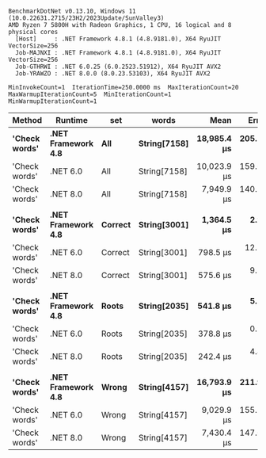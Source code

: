 ```

BenchmarkDotNet v0.13.10, Windows 11 (10.0.22631.2715/23H2/2023Update/SunValley3)
AMD Ryzen 7 5800H with Radeon Graphics, 1 CPU, 16 logical and 8 physical cores
  [Host]     : .NET Framework 4.8.1 (4.8.9181.0), X64 RyuJIT VectorSize=256
  Job-MAJNXI : .NET Framework 4.8.1 (4.8.9181.0), X64 RyuJIT VectorSize=256
  Job-GTHRWI : .NET 6.0.25 (6.0.2523.51912), X64 RyuJIT AVX2
  Job-YRAWZO : .NET 8.0.0 (8.0.23.53103), X64 RyuJIT AVX2

MinInvokeCount=1  IterationTime=250.0000 ms  MaxIterationCount=20  
MaxWarmupIterationCount=5  MinIterationCount=1  MinWarmupIterationCount=1  

```
| Method        | Runtime            | set     | words        | Mean        | Error     | StdDev   | Min         | Max         | Median      | Ratio |
|-------------- |------------------- |-------- |------------- |------------:|----------:|---------:|------------:|------------:|------------:|------:|
| **&#39;Check words&#39;** | **.NET Framework 4.8** | **All**     | **String[7158]** | **18,985.4 μs** | **205.19 μs** | **31.75 μs** | **18,943.2 μs** | **19,013.0 μs** | **18,992.8 μs** |  **1.89** |
| &#39;Check words&#39; | .NET 6.0           | All     | String[7158] | 10,023.9 μs | 159.67 μs | 24.71 μs | 10,000.7 μs | 10,057.1 μs | 10,018.8 μs |  1.00 |
| &#39;Check words&#39; | .NET 8.0           | All     | String[7158] |  7,949.9 μs | 140.55 μs | 21.75 μs |  7,925.0 μs |  7,974.2 μs |  7,950.2 μs |  0.79 |
|               |                    |         |              |             |           |          |             |             |             |       |
| **&#39;Check words&#39;** | **.NET Framework 4.8** | **Correct** | **String[3001]** |  **1,364.5 μs** |   **2.25 μs** |  **0.12 μs** |  **1,364.4 μs** |  **1,364.6 μs** |  **1,364.4 μs** |  **1.71** |
| &#39;Check words&#39; | .NET 6.0           | Correct | String[3001] |    798.5 μs |  12.34 μs |  1.91 μs |    797.3 μs |    801.4 μs |    797.7 μs |  1.00 |
| &#39;Check words&#39; | .NET 8.0           | Correct | String[3001] |    575.6 μs |   9.37 μs |  2.43 μs |    572.8 μs |    579.0 μs |    575.2 μs |  0.72 |
|               |                    |         |              |             |           |          |             |             |             |       |
| **&#39;Check words&#39;** | **.NET Framework 4.8** | **Roots**   | **String[2035]** |    **541.8 μs** |   **5.15 μs** |  **0.80 μs** |    **540.7 μs** |    **542.4 μs** |    **542.1 μs** |  **1.43** |
| &#39;Check words&#39; | .NET 6.0           | Roots   | String[2035] |    378.8 μs |   0.94 μs |  0.05 μs |    378.7 μs |    378.8 μs |    378.8 μs |  1.00 |
| &#39;Check words&#39; | .NET 8.0           | Roots   | String[2035] |    242.4 μs |   4.46 μs |  1.16 μs |    241.5 μs |    244.2 μs |    241.9 μs |  0.64 |
|               |                    |         |              |             |           |          |             |             |             |       |
| **&#39;Check words&#39;** | **.NET Framework 4.8** | **Wrong**   | **String[4157]** | **16,793.9 μs** | **211.93 μs** | **32.80 μs** | **16,753.9 μs** | **16,830.6 μs** | **16,795.5 μs** |  **1.86** |
| &#39;Check words&#39; | .NET 6.0           | Wrong   | String[4157] |  9,029.9 μs | 155.62 μs | 24.08 μs |  9,010.2 μs |  9,062.9 μs |  9,023.3 μs |  1.00 |
| &#39;Check words&#39; | .NET 8.0           | Wrong   | String[4157] |  7,430.4 μs | 147.08 μs | 97.29 μs |  7,314.0 μs |  7,580.1 μs |  7,434.8 μs |  0.82 |
